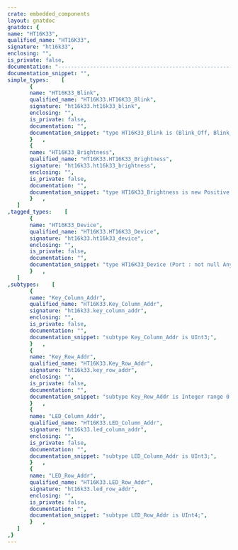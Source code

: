 ```yaml
---
crate: embedded_components
layout: gnatdoc
gnatdoc: {
name: "HT16K33",
qualified_name: "HT16K33",
signature: "ht16k33",
enclosing: "",
is_private: false,
documentation: "----------------------------------------------------------------------------\n                                                                          --\n                     Copyright (C) 2015-2016, AdaCore                     --\n                                                                          --\n  Redistribution and use in source and binary forms, with or without      --\n  modification, are permitted provided that the following conditions are  --\n  met:                                                                    --\n     1. Redistributions of source code must retain the above copyright    --\n        notice, this list of conditions and the following disclaimer.     --\n     2. Redistributions in binary form must reproduce the above copyright --\n        notice, this list of conditions and the following disclaimer in   --\n        the documentation and/or other materials provided with the        --\n        distribution.                                                     --\n     3. Neither the name of the copyright holder nor the names of its     --\n        contributors may be used to endorse or promote products derived   --\n        from this software without specific prior written permission.     --\n                                                                          --\n   THIS SOFTWARE IS PROVIDED BY THE COPYRIGHT HOLDERS AND CONTRIBUTORS    --\n   \"AS IS\" AND ANY EXPRESS OR IMPLIED WARRANTIES, INCLUDING, BUT NOT      --\n   LIMITED TO, THE IMPLIED WARRANTIES OF MERCHANTABILITY AND FITNESS FOR  --\n   A PARTICULAR PURPOSE ARE DISCLAIMED. IN NO EVENT SHALL THE COPYRIGHT   --\n   HOLDER OR CONTRIBUTORS BE LIABLE FOR ANY DIRECT, INDIRECT, INCIDENTAL, --\n   SPECIAL, EXEMPLARY, OR CONSEQUENTIAL DAMAGES (INCLUDING, BUT NOT       --\n   LIMITED TO, PROCUREMENT OF SUBSTITUTE GOODS OR SERVICES; LOSS OF USE,  --\n   DATA, OR PROFITS; OR BUSINESS INTERRUPTION) HOWEVER CAUSED AND ON ANY  --\n   THEORY OF LIABILITY, WHETHER IN CONTRACT, STRICT LIABILITY, OR TORT    --\n   (INCLUDING NEGLIGENCE OR OTHERWISE) ARISING IN ANY WAY OUT OF THE USE  --\n   OF THIS SOFTWARE, EVEN IF ADVISED OF THE POSSIBILITY OF SUCH DAMAGE.   --\n                                                                          --\n----------------------------------------------------------------------------",
documentation_snippet: "",
simple_types:    [
       {
       name: "HT16K33_Blink",
       qualified_name: "HT16K33.HT16K33_Blink",
       signature: "ht16k33.ht16k33_blink",
       enclosing: "",
       is_private: false,
       documentation: "",
       documentation_snippet: "type HT16K33_Blink is (Blink_Off, Blink_2hz, Blink_1hz, Blink_05hz);",
       }   ,
       {
       name: "HT16K33_Brightness",
       qualified_name: "HT16K33.HT16K33_Brightness",
       signature: "ht16k33.ht16k33_brightness",
       enclosing: "",
       is_private: false,
       documentation: "",
       documentation_snippet: "type HT16K33_Brightness is new Positive range 1 .. 16;",
       }   ,
   ]
,tagged_types:    [
       {
       name: "HT16K33_Device",
       qualified_name: "HT16K33.HT16K33_Device",
       signature: "ht16k33.ht16k33_device",
       enclosing: "",
       is_private: false,
       documentation: "",
       documentation_snippet: "type HT16K33_Device (Port : not null Any_I2C_Port;\n                     Addr : UInt3) is tagged private;",
       }   ,
   ]
,subtypes:    [
       {
       name: "Key_Column_Addr",
       qualified_name: "HT16K33.Key_Column_Addr",
       signature: "ht16k33.key_column_addr",
       enclosing: "",
       is_private: false,
       documentation: "",
       documentation_snippet: "subtype Key_Column_Addr is UInt3;",
       }   ,
       {
       name: "Key_Row_Addr",
       qualified_name: "HT16K33.Key_Row_Addr",
       signature: "ht16k33.key_row_addr",
       enclosing: "",
       is_private: false,
       documentation: "",
       documentation_snippet: "subtype Key_Row_Addr is Integer range 0 .. 5;",
       }   ,
       {
       name: "LED_Column_Addr",
       qualified_name: "HT16K33.LED_Column_Addr",
       signature: "ht16k33.led_column_addr",
       enclosing: "",
       is_private: false,
       documentation: "",
       documentation_snippet: "subtype LED_Column_Addr is UInt3;",
       }   ,
       {
       name: "LED_Row_Addr",
       qualified_name: "HT16K33.LED_Row_Addr",
       signature: "ht16k33.led_row_addr",
       enclosing: "",
       is_private: false,
       documentation: "",
       documentation_snippet: "subtype LED_Row_Addr is UInt4;",
       }   ,
   ]
,}
---
```

